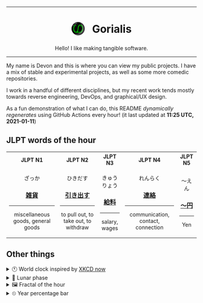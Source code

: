 ***

<h1 align="center">
<sub>
    <img src="readme/resources/avatar.png" height="36">
</sub>
&nbsp;
Gorialis
</h1>
<p align="center">
Hello! I like making tangible software.
</p>

***

My name is Devon and this is where you can view my public projects. I have a mix of stable and experimental projects, as well as some more comedic repositories.

I work in a handful of different disciplines, but my recent work tends mostly towards reverse engineering, DevOps, and graphical/UX design.

As a fun demonstration of what I can do, this README *dynamically regenerates* using GitHub Actions every hour! (it last updated at **11:25 UTC, 2021-01-11**)

<h2>JLPT words of the hour</h2>
<table>
    <tr>
        <th>JLPT N1</th>
        <th>JLPT N2</th>
        <th>JLPT N3</th>
        <th>JLPT N4</th>
        <th>JLPT N5</th>
    </tr>
    <tr>
        <td>
            <p align="center">ざっか</p>
            <h3 align="center"><b><a href="https://jisho.org/search/%E9%9B%91%E8%B2%A8">雑貨</a></b></h3>
            <hr>
            <p align="center">miscellaneous goods,<wbr> general goods</p>
        </td>
        <td>
            <p align="center">ひきだす</p>
            <h3 align="center"><b><a href="https://jisho.org/search/%E5%BC%95%E3%81%8D%E5%87%BA%E3%81%99">引き出す</a></b></h3>
            <hr>
            <p align="center">to pull out,<wbr> to take out,<wbr> to withdraw</p>
        </td>
        <td>
            <p align="center">きゅうりょう</p>
            <h3 align="center"><b><a href="https://jisho.org/search/%E7%B5%A6%E6%96%99">給料</a></b></h3>
            <hr>
            <p align="center">salary,<wbr> wages</p>
        </td>
        <td>
            <p align="center">れんらく</p>
            <h3 align="center"><b><a href="https://jisho.org/search/%E9%80%A3%E7%B5%A1">連絡</a></b></h3>
            <hr>
            <p align="center">communication,<wbr> contact,<wbr> connection</p>
        </td>
        <td>
            <p align="center">～えん</p>
            <h3 align="center"><b><a href="https://jisho.org/search/%EF%BD%9E%E5%86%86">～円</a></b></h3>
            <hr>
            <p align="center">Yen</p>
        </td>
    </tr>
</table>

<h2>Other things</h2>
<details>
<summary>🕚  World clock inspired by <a href="https://xkcd.com/now">XKCD now</a></summary>

> <img src="generated/now.png" width="512">

</details>
<details>
<summary>🌙 Lunar phase</summary>

The moon is approximately 96.17% through its phase ().

</details>
<details>
<summary>&#x1f5bc; Fractal of the hour</summary>

> <img src="generated/fractal.png" width="512">

</details>
<details>
<summary>&#x23f2; Year percentage bar</summary>
<pre><code>2021 [▁▁▁▁▁▁▁▁▁▁▁▁▁▁▁▁▁▁▁▁] 2.87%</code></pre>
</details>

